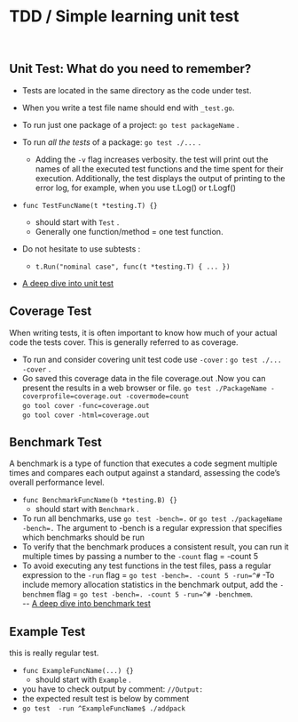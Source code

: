 
# TDD / Simple learning unit test
<br>

## Unit Test: What do you need to remember?
- Tests are located in the same directory as the code under test.
- When you write a test file name should end with `_test.go`. 
- To run just one package of a project: `go test packageName` .
- To run *all the tests* of a package: `go test ./...` .
    - Adding the `-v` flag increases verbosity.
    the test will print out the names of all the executed test functions and the time spent for their execution. Additionally, the test displays the output of printing to the error log, for example, when you use t.Log() or t.Logf()

- `func TestFuncName(t *testing.T) {}`
    - should start with `Test` .
    - Generally one function/method = one test function.
- Do not hesitate to use subtests :
    - `t.Run("nominal case", func(t *testing.T) { ... }) `
-  [A deep dive into unit test](https://blog.logrocket.com/a-deep-dive-into-unit-testing-in-go/)   

## Coverage Test
When writing tests, it is often important to know how much of your actual code the tests cover. This is generally referred to as coverage.

- To run and consider covering unit test code use `-cover` : `go test ./... -cover` .
- Go saved this coverage data in the file coverage.out .Now you can present the results in a web browser or file.
    `go test ./PackageName -coverprofile=coverage.out -covermode=count` </br>
    `go tool cover -func=coverage.out` </br>
    `go tool cover -html=coverage.out`

## Benchmark Test
A benchmark is a type of function that executes a code segment multiple times and compares each output against a standard, assessing the code’s overall performance level.
- `func BenchmarkFuncName(b *testing.B) {}`
    - should start with `Benchmark` .
- To run all benchmarks, use `go test -bench=.` or `go test ./packageName -bench=.`
  The argument to -bench is a regular expression that specifies which benchmarks should be run 
- To verify that the benchmark produces a consistent result, you can run it multiple times by passing a number to the `-count` flag = -count 5
- To avoid executing any test functions in the test files, pass a regular expression to the `-run` flag = `go test -bench=. -count 5 -run=^#`
-To include memory allocation statistics in the benchmark output, add the `-benchmem` flag = `go test -bench=. -count 5 -run=^# -benchmem`.  
--  [A deep dive into benchmark test](https://blog.logrocket.com/benchmarking-golang-improve-function-performance/)  

## Example Test
this is really regular test. 
- `func ExampleFuncName(...) {}`
    - should start with `Example` .
- you have to check output by comment: `//Output:`
- the expected result test is below by comment 
- `go test  -run ^ExampleFuncName$ ./addpack`
